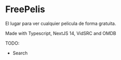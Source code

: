 # FreePelis

El lugar para ver cualquier pelicula de forma gratuita.

Made with Typescript, NextJS 14, VidSRC and OMDB

TODO:
- Search